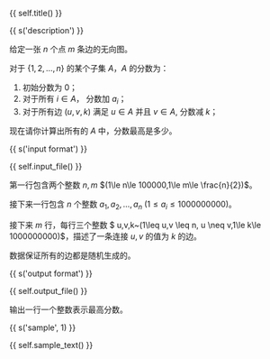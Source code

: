 {{ self.title() }}

{{ s('description') }}

给定一张 $n$ 个点 $m$ 条边的无向图。

对于 $\{1,2,\ldots,n\}$ 的某个子集 $A$，$A$ 的分数为：
1. 初始分数为 0；
2. 对于所有 $i\in A$， 分数加 $a_i$；
3. 对于所有边 $(u, v, k)$ 满足 $u\in A$ 并且 $v\in A$, 分数减 $k$；

现在请你计算出所有的 $A$ 中，分数最高是多少。 

{{ s('input format') }}

{{ self.input_file() }}

第一行包含两个整数 $n, m$ $(1\le n\le 100000,1\le m\le \frac{n}{2})$。

接下来一行包含 $n$ 个整数 $a_1,a_2,\ldots,a_n$ $(1\le a_i\le 1000000000)$。

接下来 $m$ 行，每行三个整数 $ u,v,k~(1\leq u,v \leq n, u \neq v,1\le k\le 1000000000)$，描述了一条连接 $u,v$ 的值为 $k$ 的边。

数据保证所有的边都是随机生成的。

{{ s('output format') }}

{{ self.output_file() }}

输出一行一个整数表示最高分数。

{{ s('sample', 1) }}

{{ self.sample_text() }}
